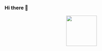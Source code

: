 ### Hi there 👋
<div id="header" align="center">
  <img src="https://media.giphy.com/media/8t8Yamlz9ctfc4Dhuu/giphy.gif" width="100"/>
</div>
<!--
**Bobomyint-dev/bobomyint-dev** is a ✨ _special_ ✨ repository because its `README.md` (this file) appears on your GitHub profile.

Here are some ideas to get you started:
-->
🔭 I’m currently working on Artificial Intelligence! 
🌱 I’m currently learning Machine Learning and Deep Learning.
- 👯 I’m looking to collaborate on vision transformer.
- 🤔 I’m looking for help with ...
- 💬 Ask me about ...
- 📫 How to reach me: ...
- 😄 Pronouns: ...
- ⚡ Fun fact: ...

